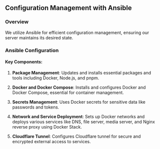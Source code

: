 ## Configuration Management with Ansible

### Overview

We utilize Ansible for efficient configuration management, ensuring our server maintains its desired state.

### Ansible Configuration

#### Key Components:

1. **Package Management**: Updates and installs essential packages and tools including Docker, Node.js, and pnpm.

2. **Docker and Docker Compose**: Installs and configures Docker and Docker Compose, essential for container management.

3. **Secrets Management**: Uses Docker secrets for sensitive data like passwords and tokens.

4. **Network and Service Deployment**: Sets up Docker networks and deploys various services like DNS, file server, media server, and Nginx reverse proxy using Docker Stack.

5. **Cloudflare Tunnel**: Configures Cloudflare tunnel for secure and encrypted external access to services.
